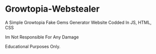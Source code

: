 # Growtopia-Webstealer

A Simple Growtopia Fake Gems Generator Website Codded In JS, HTML, CSS

Im Not Responsible For Any Damage

Educational Purposes Only.

